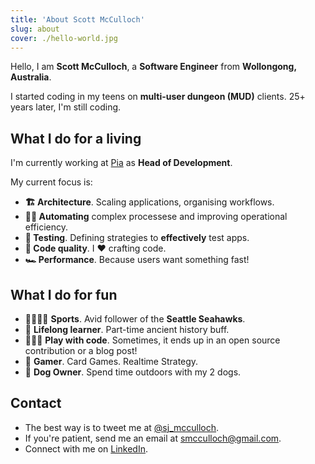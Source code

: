 ```yaml
---
title: 'About Scott McCulloch'
slug: about
cover: ./hello-world.jpg
---
```


Hello, I am **Scott McCulloch**, a **Software Engineer** from **Wollongong, Australia**.

I started coding in my teens on **multi-user dungeon (MUD)** clients. 25+ years later, I'm still coding.

## What I do for a living

I'm currently working at [Pia](https://pia.ai/) as **Head of Development**.

My current focus is:

- **🏗 Architecture**. Scaling applications, organising workflows.
- **🧙‍♂️ Automating** complex processese and improving operational efficiency.
- **🚦 Testing**. Defining strategies to **effectively** test apps.
- **💎 Code quality**. I ❤️ crafting code.
- **🏎 Performance**. Because users want something fast!

## What I do for fun

- 🏈🏏🏋️‍♂️ **Sports**. Avid follower of the **Seattle Seahawks**.
- 📘 **Lifelong learner**. Part-time ancient history buff.
- 👨🏼‍💻 **Play with code**. Sometimes, it ends up in an open source contribution or a blog post!
- 🎲 **Gamer**. Card Games. Realtime Strategy.
- 🐶 **Dog Owner**. Spend time outdoors with my 2 dogs.

## Contact

- The best way is to tweet me at [@sj_mcculloch](https://twitter.com/sj_mcculloch).
- If you're patient, send me an email at [smcculloch@gmail.com](mailto:smcculloch@gmail.com).
- Connect with me on [LinkedIn](https://www.linkedin.com/in/sjmcculloch/).
